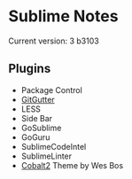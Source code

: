 Sublime Notes
===

Current version: 3 b3103

Plugins
---

* Package Control  
* [GitGutter](https://github.com/jisaacks/GitGutter)  
* LESS  
* Side Bar  
* GoSublime  
* GoGuru  
* SublimeCodeIntel  
* SublimeLinter  
* [Cobalt2](https://github.com/wesbos/Cobalt2-iterm) Theme by Wes Bos  
